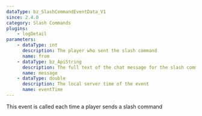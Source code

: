 ```yaml
---
dataType: bz_SlashCommandEventData_V1
since: 2.4.0
category: Slash Commands
plugins:
    - logDetail
parameters:
    - dataType: int
      description: The player who sent the slash command
      name: from
    - dataType: bz_ApiString
      description: The full text of the chat message for the slash command, containing the command and all associated parameters
      name: message
    - dataType: double
      description: The local server time of the event
      name: eventTime
---
```


This event is called each time a player sends a slash command
